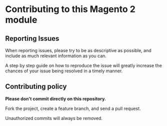 Contributing to this Magento 2 module
=====================================


Reporting Issues
----------------

When reporting issues, please try to be as descriptive as possible, and include as much relevant information as you can.

A step by step guide on how to reproduce the issue will greatly increase the chances of your issue being resolved in a timely manner.


Contributing policy
-------------------

**Please don't commit directly on this repository.**

Fork the project, create a feature branch, and send a pull request.

Unauthorized commits will always be removed.

